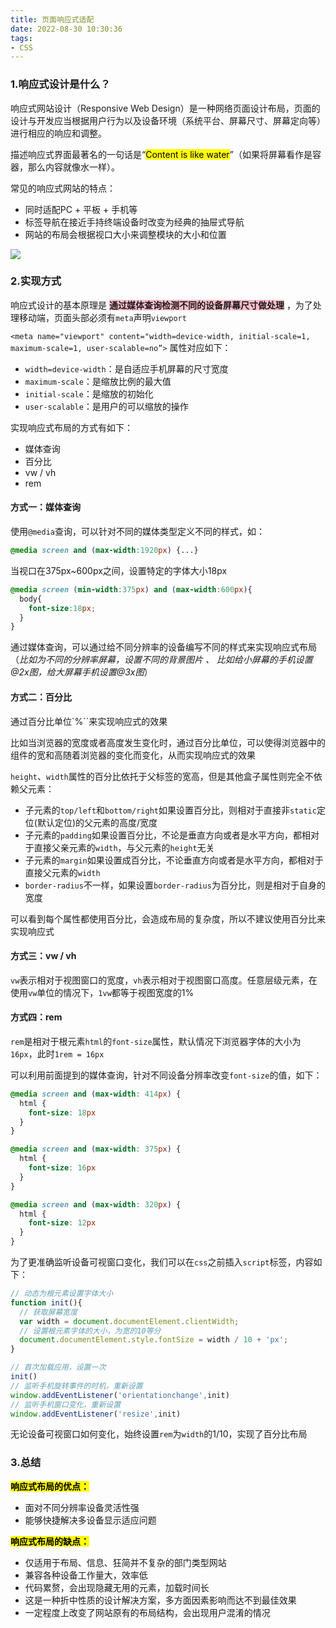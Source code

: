 ```yaml
---
title: 页面响应式适配
date: 2022-08-30 10:30:36
tags:
- CSS
---
```


### 1.响应式设计是什么？
响应式网站设计（Responsive Web Design）是一种网络页面设计布局，页面的设计与开发应当根据用户行为以及设备环境（系统平台、屏幕尺寸、屏幕定向等）进行相应的响应和调整。

描述响应式界面最著名的一句话是“<mark>Content is like water</mark>”（如果将屏幕看作是容器，那么内容就像水一样）。

常见的响应式网站的特点：
+ 同时适配PC + 平板 + 手机等
+ 标签导航在接近手持终端设备时改变为经典的抽屉式导航
+ 网站的布局会根据视口大小来调整模块的大小和位置

![](https://cdn.jsdelivr.net/gh/qw-null/BlogImages/20220830105058.png)

### 2.实现方式
响应式设计的基本原理是 <b style="background:pink">通过媒体查询检测不同的设备屏幕尺寸做处理</b> ，为了处理移动端，页面头部必须有`meta`声明`viewport`

`<meta name="viewport" content="width=device-width, initial-scale=1, maximum-scale=1, user-scalable=no”>`
属性对应如下：
+ `width=device-width`：是自适应手机屏幕的尺寸宽度
+ `maximum-scale`：是缩放比例的最大值
+ `initial-scale`：是缩放的初始化
+ `user-scalable`：是用户的可以缩放的操作

实现响应式布局的方式有如下：
+ 媒体查询
+ 百分比
+ vw / vh
+ rem 

#### 方式一：媒体查询
使用`@media`查询，可以针对不同的媒体类型定义不同的样式，如：
```css
@media screen and (max-width:1920px) {...}
```

当视口在375px~600px之间，设置特定的字体大小18px

```css
@media screen (min-width:375px) and (max-width:600px){
  body{
    font-size:18px;
  }
}
```
通过媒体查询，可以通过给不同分辨率的设备编写不同的样式来实现响应式布局 （*比如为不同的分辨率屏幕，设置不同的背景图片 、 比如给小屏幕的手机设置@2x图，给大屏幕手机设置@3x图*）

#### 方式二：百分比
通过百分比单位`%``来实现响应式的效果

比如当浏览器的宽度或者高度发生变化时，通过百分比单位，可以使得浏览器中的组件的宽和高随着浏览器的变化而变化，从而实现响应式的效果

`height`、`width`属性的百分比依托于父标签的宽高，但是其他盒子属性则完全不依赖父元素：
+ 子元素的`top/left`和`bottom/right`如果设置百分比，则相对于直接非`static`定位(默认定位)的父元素的高度/宽度
+ 子元素的`padding`如果设置百分比，不论是垂直方向或者是水平方向，都相对于直接父亲元素的`width`，与父元素的`height`无关
+ 子元素的`margin`如果设置成百分比，不论垂直方向或者是水平方向，都相对于直接父元素的`width`
+ `border-radius`不一样，如果设置`border-radius`为百分比，则是相对于自身的宽度

可以看到每个属性都使用百分比，会造成布局的复杂度，所以不建议使用百分比来实现响应式

#### 方式三：vw / vh
`vw`表示相对于视图窗口的宽度，`vh`表示相对于视图窗口高度。任意层级元素，在使用`vw`单位的情况下，`1vw`都等于视图宽度的1%

#### 方式四：rem
`rem`是相对于根元素`html`的`font-size`属性，默认情况下浏览器字体的大小为`16px`，此时`1rem = 16px`

可以利用前面提到的媒体查询，针对不同设备分辨率改变`font-size`的值，如下：
```css
@media screen and (max-width: 414px) {
  html {
    font-size: 18px
  }
}

@media screen and (max-width: 375px) {
  html {
    font-size: 16px
  }
}

@media screen and (max-width: 320px) {
  html {
    font-size: 12px
  }
}
```
为了更准确监听设备可视窗口变化，我们可以在`css`之前插入`script`标签，内容如下：
```javascript
// 动态为根元素设置字体大小
function init(){
  // 获取屏幕宽度
  var width = document.documentElement.clientWidth;
  // 设置根元素字体的大小，为宽的10等分
  document.documentElement.style.fontSize = width / 10 + 'px';
}

// 首次加载应用，设置一次
init()
// 监听手机旋转事件的时机，重新设置
window.addEventListener('orientationchange',init)
// 监听手机窗口变化，重新设置
window.addEventListener('resize',init)
```
无论设备可视窗口如何变化，始终设置`rem`为`width`的1/10，实现了百分比布局

### 3.总结
<mark>**响应式布局的优点：**</mark>

+ 面对不同分辨率设备灵活性强
+ 能够快捷解决多设备显示适应问题

<mark>**响应式布局的缺点：**</mark>

+ 仅适用于布局、信息、狂简并不复杂的部门类型网站
+ 兼容各种设备工作量大，效率低 
+ 代码累赘，会出现隐藏无用的元素，加载时间长
+ 这是一种折中性质的设计解决方案，多方面因素影响而达不到最佳效果
+ 一定程度上改变了网站原有的布局结构，会出现用户混淆的情况
